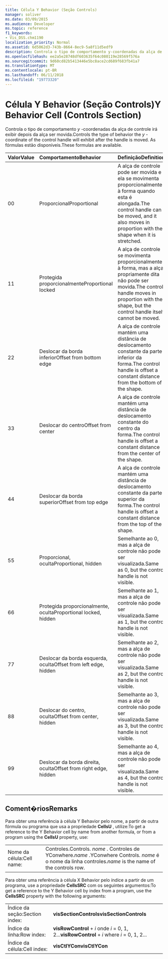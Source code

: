 ```yaml
---
title: Célula Y Behavior (Seção Controls)
manager: soliver
ms.date: 03/09/2015
ms.audience: Developer
ms.topic: reference
f1_keywords:
- Vis_DSS.chm1190
localization_priority: Normal
ms.assetid: 6d5062d3-743b-8664-8ec9-5a8f11d5edf9
description: Controla o tipo de comportamento y-coordenadas da alça de controle irá exibir depois da alça ser movida. As fórmulas estão disponíveis.
ms.openlocfilehash: ee2a5e28748df603635f64c080119e28569f576a
ms.sourcegitcommit: 9d60cd82b5413446e5bc8ace2cd689f683fb41a7
ms.translationtype: MT
ms.contentlocale: pt-BR
ms.lasthandoff: 06/11/2018
ms.locfileid: "19773320"
---
```

# <a name="y-behavior-cell-controls-section"></a><span data-ttu-id="439f9-104">Célula Y Behavior (Seção Controls)</span><span class="sxs-lookup"><span data-stu-id="439f9-104">Y Behavior Cell (Controls Section)</span></span>

<span data-ttu-id="439f9-105">Controla o tipo de comportamento *y* -coordenadas da alça de controle irá exibir depois da alça ser movida.</span><span class="sxs-lookup"><span data-stu-id="439f9-105">Controls the type of behavior the  *y*  -coordinate of the control handle will exhibit after the handle is moved.</span></span> <span data-ttu-id="439f9-106">As fórmulas estão disponíveis.</span><span class="sxs-lookup"><span data-stu-id="439f9-106">These formulas are available.</span></span> 
  
|<span data-ttu-id="439f9-107">**Valor**</span><span class="sxs-lookup"><span data-stu-id="439f9-107">**Value**</span></span>|<span data-ttu-id="439f9-108">**Comportamento**</span><span class="sxs-lookup"><span data-stu-id="439f9-108">**Behavior**</span></span>|<span data-ttu-id="439f9-109">**Definição**</span><span class="sxs-lookup"><span data-stu-id="439f9-109">**Definition**</span></span>|<span data-ttu-id="439f9-110">**Constante de automação**</span><span class="sxs-lookup"><span data-stu-id="439f9-110">**Automation constant**</span></span>|
|:-----|:-----|:-----|:-----|
| <span data-ttu-id="439f9-111">0</span><span class="sxs-lookup"><span data-stu-id="439f9-111">0</span></span>  <br/> | <span data-ttu-id="439f9-112">Proporcional</span><span class="sxs-lookup"><span data-stu-id="439f9-112">Proportional</span></span>  <br/> | <span data-ttu-id="439f9-113">A alça de controle pode ser movida e ela se movimenta proporcionalmente à forma quando esta é alongada.</span><span class="sxs-lookup"><span data-stu-id="439f9-113">The control handle can be moved, and it also moves in proportion with the shape when it is stretched.</span></span>  <br/> |<span data-ttu-id="439f9-114">**visCtlProportional**</span><span class="sxs-lookup"><span data-stu-id="439f9-114">**visCtlProportional**</span></span> <br/> |
| <span data-ttu-id="439f9-115">1</span><span class="sxs-lookup"><span data-stu-id="439f9-115">1</span></span>  <br/> | <span data-ttu-id="439f9-116">Protegida proporcionalmente</span><span class="sxs-lookup"><span data-stu-id="439f9-116">Proportional locked</span></span>  <br/> | <span data-ttu-id="439f9-117">A alça de controle se movimenta proporcionalmente à forma, mas a alça propriamente dita não pode ser movida.</span><span class="sxs-lookup"><span data-stu-id="439f9-117">The control handle moves in proportion with the shape, but the control handle itself cannot be moved.</span></span>  <br/> |<span data-ttu-id="439f9-118">**visCtlLocked**</span><span class="sxs-lookup"><span data-stu-id="439f9-118">**visCtlLocked**</span></span> <br/> |
| <span data-ttu-id="439f9-119">2</span><span class="sxs-lookup"><span data-stu-id="439f9-119">2</span></span>  <br/> | <span data-ttu-id="439f9-120">Deslocar da borda inferior</span><span class="sxs-lookup"><span data-stu-id="439f9-120">Offset from bottom edge</span></span>  <br/> | <span data-ttu-id="439f9-121">A alça de controle mantém uma distância de deslocamento constante da parte inferior da forma.</span><span class="sxs-lookup"><span data-stu-id="439f9-121">The control handle is offset a constant distance from the bottom of the shape.</span></span>  <br/> |<span data-ttu-id="439f9-122">**visCtlOffsetMin**</span><span class="sxs-lookup"><span data-stu-id="439f9-122">**visCtlOffsetMin**</span></span> <br/> |
| <span data-ttu-id="439f9-123">3</span><span class="sxs-lookup"><span data-stu-id="439f9-123">3</span></span>  <br/> | <span data-ttu-id="439f9-124">Deslocar do centro</span><span class="sxs-lookup"><span data-stu-id="439f9-124">Offset from center</span></span>  <br/> | <span data-ttu-id="439f9-125">A alça de controle mantém uma distância de deslocamento constante do centro da forma.</span><span class="sxs-lookup"><span data-stu-id="439f9-125">The control handle is offset a constant distance from the center of the shape.</span></span>  <br/> |<span data-ttu-id="439f9-126">**visCtlOffsetMid**</span><span class="sxs-lookup"><span data-stu-id="439f9-126">**visCtlOffsetMid**</span></span> <br/> |
| <span data-ttu-id="439f9-127">4</span><span class="sxs-lookup"><span data-stu-id="439f9-127">4</span></span>  <br/> | <span data-ttu-id="439f9-128">Deslocar da borda superior</span><span class="sxs-lookup"><span data-stu-id="439f9-128">Offset from top edge</span></span>  <br/> | <span data-ttu-id="439f9-129">A alça de controle mantém uma distância de deslocamento constante da parte superior da forma.</span><span class="sxs-lookup"><span data-stu-id="439f9-129">The control handle is offset a constant distance from the top of the shape.</span></span>  <br/> |<span data-ttu-id="439f9-130">**visCtlOffsetMax**</span><span class="sxs-lookup"><span data-stu-id="439f9-130">**visCtlOffsetMax**</span></span> <br/> |
| <span data-ttu-id="439f9-131">5</span><span class="sxs-lookup"><span data-stu-id="439f9-131">5</span></span>  <br/> | <span data-ttu-id="439f9-132">Proporcional, oculta</span><span class="sxs-lookup"><span data-stu-id="439f9-132">Proportional, hidden</span></span>  <br/> | <span data-ttu-id="439f9-133">Semelhante ao 0, mas a alça de controle não pode ser visualizada.</span><span class="sxs-lookup"><span data-stu-id="439f9-133">Same as 0, but the control handle is not visible.</span></span>  <br/> |<span data-ttu-id="439f9-134">**visCtlProportionalHidden**</span><span class="sxs-lookup"><span data-stu-id="439f9-134">**visCtlProportionalHidden**</span></span> <br/> |
| <span data-ttu-id="439f9-135">6</span><span class="sxs-lookup"><span data-stu-id="439f9-135">6</span></span>  <br/> | <span data-ttu-id="439f9-136">Protegida proporcionalmente, oculta</span><span class="sxs-lookup"><span data-stu-id="439f9-136">Proportional locked, hidden</span></span>  <br/> | <span data-ttu-id="439f9-137">Semelhante ao 1, mas a alça de controle não pode ser visualizada.</span><span class="sxs-lookup"><span data-stu-id="439f9-137">Same as 1, but the control handle is not visible.</span></span>  <br/> |<span data-ttu-id="439f9-138">**visCtlLockedHiddenv**</span><span class="sxs-lookup"><span data-stu-id="439f9-138">**visCtlLockedHiddenv**</span></span> <br/> |
| <span data-ttu-id="439f9-139">7</span><span class="sxs-lookup"><span data-stu-id="439f9-139">7</span></span>  <br/> | <span data-ttu-id="439f9-140">Deslocar da borda esquerda, oculta</span><span class="sxs-lookup"><span data-stu-id="439f9-140">Offset from left edge, hidden</span></span>  <br/> | <span data-ttu-id="439f9-141">Semelhante ao 2, mas a alça de controle não pode ser visualizada.</span><span class="sxs-lookup"><span data-stu-id="439f9-141">Same as 2, but the control handle is not visible.</span></span>  <br/> |<span data-ttu-id="439f9-142">**visCtlOffsetMinHidden**</span><span class="sxs-lookup"><span data-stu-id="439f9-142">**visCtlOffsetMinHidden**</span></span> <br/> |
| <span data-ttu-id="439f9-143">8</span><span class="sxs-lookup"><span data-stu-id="439f9-143">8</span></span>  <br/> | <span data-ttu-id="439f9-144">Deslocar do centro, oculta</span><span class="sxs-lookup"><span data-stu-id="439f9-144">Offset from center, hidden</span></span>  <br/> | <span data-ttu-id="439f9-145">Semelhante ao 3, mas a alça de controle não pode ser visualizada.</span><span class="sxs-lookup"><span data-stu-id="439f9-145">Same as 3, but the control handle is not visible.</span></span>  <br/> |<span data-ttu-id="439f9-146">**visCtlOffsetMidHidden**</span><span class="sxs-lookup"><span data-stu-id="439f9-146">**visCtlOffsetMidHidden**</span></span> <br/> |
| <span data-ttu-id="439f9-147">9</span><span class="sxs-lookup"><span data-stu-id="439f9-147">9</span></span>  <br/> | <span data-ttu-id="439f9-148">Deslocar da borda direita, oculta</span><span class="sxs-lookup"><span data-stu-id="439f9-148">Offset from right edge, hidden</span></span>  <br/> | <span data-ttu-id="439f9-149">Semelhante ao 4, mas a alça de controle não pode ser visualizada.</span><span class="sxs-lookup"><span data-stu-id="439f9-149">Same as 4, but the control handle is not visible.</span></span>  <br/> |<span data-ttu-id="439f9-150">**visCtlOffsetMaxHidden**</span><span class="sxs-lookup"><span data-stu-id="439f9-150">**visCtlOffsetMaxHidden**</span></span> <br/> |
   
## <a name="remarks"></a><span data-ttu-id="439f9-151">Coment�rios</span><span class="sxs-lookup"><span data-stu-id="439f9-151">Remarks</span></span>

<span data-ttu-id="439f9-152">Para obter uma referência à célula Y Behavior pelo nome, a partir de outra fórmula ou programa que usa a propriedade **CellsU** , utilize:</span><span class="sxs-lookup"><span data-stu-id="439f9-152">To get a reference to the Y Behavior cell by name from another formula, or from a program using the **CellsU** property, use:</span></span> 
  
|||
|:-----|:-----|
| <span data-ttu-id="439f9-153">Nome da célula:</span><span class="sxs-lookup"><span data-stu-id="439f9-153">Cell name:</span></span>  <br/> | <span data-ttu-id="439f9-154">Controles.</span><span class="sxs-lookup"><span data-stu-id="439f9-154">Controls.</span></span>  <span data-ttu-id="439f9-155">*nome* . Controles de YConwhere.</span><span class="sxs-lookup"><span data-stu-id="439f9-155">*name*  .YConwhere Controls.</span></span>  <span data-ttu-id="439f9-156">*nome* é o nome da linha controles.</span><span class="sxs-lookup"><span data-stu-id="439f9-156">*name*  is the name of the controls row.</span></span>  <br/> |
   
<span data-ttu-id="439f9-157">Para obter uma referência à célula X Behavior pelo índice a partir de um programa, use a propriedade **CellsSRC** com os seguintes argumentos:</span><span class="sxs-lookup"><span data-stu-id="439f9-157">To get a reference to the Y Behavior cell by index from a program, use the **CellsSRC** property with the following arguments:</span></span> 
  
|||
|:-----|:-----|
| <span data-ttu-id="439f9-158">Índice da seção:</span><span class="sxs-lookup"><span data-stu-id="439f9-158">Section index:</span></span>  <br/> |<span data-ttu-id="439f9-159">**visSectionControls**</span><span class="sxs-lookup"><span data-stu-id="439f9-159">**visSectionControls**</span></span> <br/> |
| <span data-ttu-id="439f9-160">Índice da linha:</span><span class="sxs-lookup"><span data-stu-id="439f9-160">Row index:</span></span>  <br/> |<span data-ttu-id="439f9-161">**visRowControl** +  *i* onde *i* = 0, 1, 2...</span><span class="sxs-lookup"><span data-stu-id="439f9-161">**visRowControl** +  *i*            where  *i*  = 0, 1, 2...</span></span>  <br/> |
| <span data-ttu-id="439f9-162">Índice da célula:</span><span class="sxs-lookup"><span data-stu-id="439f9-162">Cell index:</span></span>  <br/> |<span data-ttu-id="439f9-163">**visCtlYCon**</span><span class="sxs-lookup"><span data-stu-id="439f9-163">**visCtlYCon**</span></span> <br/> |
   

